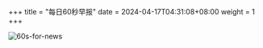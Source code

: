 +++
title = "每日60秒早报"
date = 2024-04-17T04:31:08+08:00
weight = 1
+++

![60s-for-news](/img/zaobao/zaobao.png "由 ALAPI 提供支持")
